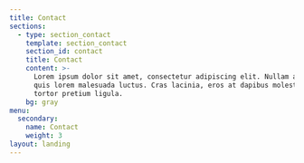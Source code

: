 ```yaml
---
title: Contact
sections:
  - type: section_contact
    template: section_contact
    section_id: contact
    title: Contact
    content: >-
      Lorem ipsum dolor sit amet, consectetur adipiscing elit. Nullam a metus
      quis lorem malesuada luctus. Cras lacinia, eros at dapibus molestie, risus
      tortor pretium ligula.
    bg: gray
menu:
  secondary:
    name: Contact
    weight: 3
layout: landing
---
```

